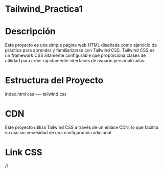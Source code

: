 # Tailwind_Practica1

# Descripción
Este proyecto es una simple página web HTML diseñada como ejercicio de práctica para aprender y familiarizarse con Tailwind CSS. Tailwind CSS es un framework CSS altamente configurable que proporciona clases de utilidad para crear rápidamente interfaces de usuario personalizadas.

# Estructura del Proyecto
index.html
css ── tailwind.css

# CDN
Este proyecto utiliza Tailwind CSS a través de un enlace CDN, lo que facilita su uso sin necesidad de una configuración adicional. 

# Link CSS
// <link href="https://cdn.jsdelivr.net/npm/tailwindcss@^1.0/dist/tailwind.min.css" rel="stylesheet">
